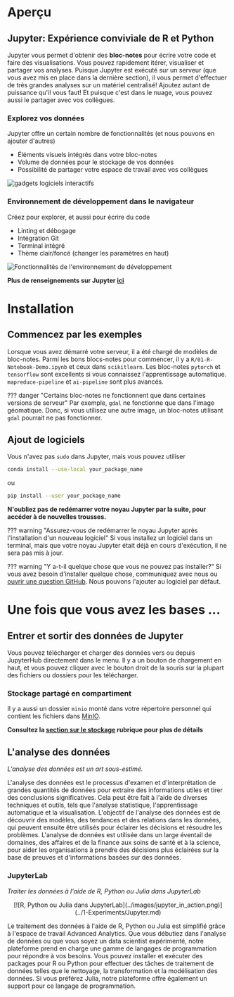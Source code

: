 # Aperçu

## Jupyter: Expérience conviviale de R et Python

Jupyter vous permet d'obtenir des **bloc-notes** pour écrire votre code et faire
des visualisations. Vous pouvez rapidement itérer, visualiser et partager vos
analyses. Puisque Jupyter est exécuté sur un serveur (que vous avez mis en place
dans la dernière section), il vous permet d'effectuer de très grandes analyses
sur un matériel centralisé! Ajoutez autant de puissance qu'il vous faut! Et
puisque c'est dans le nuage, vous pouvez aussi le partager avec vos collègues.

### Explorez vos données

Jupyter offre un certain nombre de fonctionnalités (et nous pouvons en ajouter
d'autres)

- Éléments visuels intégrés dans votre bloc-notes
- Volume de données pour le stockage de vos données
- Possibilité de partager votre espace de travail avec vos collègues

![gadgets logiciels interactifs](../images/jupyter_visual.png)

### Environnement de développement dans le navigateur

Créez pour explorer, et aussi pour écrire du code

- Linting et débogage
- Intégration Git
- Terminal intégré
- Thème clair/foncé (changer les paramètres en haut)

![Fonctionnalités de l'environnement de développement](../images/jupyter_ide.png)

**Plus de renseignements sur Jupyter [ici](https://jupyter.org)**

# Installation

## Commencez par les exemples

Lorsque vous avez démarré votre serveur, il a été chargé de modèles de
bloc-notes. Parmi les bons blocs-notes pour commencer, il y a
`R/01-R-Notebook-Demo.ipynb` et ceux dans `scikitlearn`. Les bloc-notes
`pytorch` et `tensorflow` sont excellents si vous connaissez l'apprentissage
automatique. `mapreduce-pipeline` et `ai-pipeline` sont plus avancés.

<!-- prettier-ignore -->
??? danger "Certains bloc-notes ne fonctionnent que dans certaines versions de serveur"
    Par exemple, `gdal` ne fonctionne que dans l'image géomatique. Donc, si vous
    utilisez une autre image, un bloc-notes utilisant `gdal` pourrait ne pas
    fonctionner.

## Ajout de logiciels

Vous n'avez pas `sudo` dans Jupyter, mais vous pouvez utiliser

```sh
conda install --use-local your_package_name
```

ou

```sh
pip install --user your_package_name
```

**N'oubliez pas de redémarrer votre noyau Jupyter par la suite, pour accéder à
de nouvelles trousses.**

<!-- prettier-ignore -->
??? warning "Assurez-vous de redémarrer le noyau Jupyter après l'installation d'un nouveau logiciel"
    Si vous installez un logiciel dans un terminal, mais que votre noyau Jupyter
    était déjà en cours d'exécution, il ne sera pas mis à jour.

<!-- prettier-ignore -->
??? warning "Y a-t-il quelque chose que vous ne pouvez pas installer?"
    Si vous avez besoin d'installer quelque chose, communiquez avec nous
    ou [ouvrir une question GitHub](https://github.com/StatCan/aaw-kubeflow-containers).
    Nous pouvons l'ajouter au logiciel par défaut.

# Une fois que vous avez les bases ...

## Entrer et sortir des données de Jupyter

Vous pouvez télécharger et charger des données vers ou depuis JupyterHub
directement dans le menu. Il y a un bouton de chargement en haut, et vous pouvez
cliquer avec le bouton droit de la souris sur la plupart des fichiers ou
dossiers pour les télécharger.

### Stockage partagé en compartiment

Il y a aussi un dossier `minio` monté dans votre répertoire personnel qui
contient les fichiers dans [MinIO](../Stockage.md).

**Consultez la [section sur le stockage](../index.md#storage) rubrique pour plus
de détails**

## L'analyse des données

_L'analyse des données est un art sous-estimé._

L'analyse des données est le processus d'examen et d'interprétation de grandes quantités de données pour extraire des informations utiles et tirer des conclusions significatives. Cela peut être fait à l'aide de diverses techniques et outils, tels que l'analyse statistique, l'apprentissage automatique et la visualisation. L'objectif de l'analyse des données est de découvrir des modèles, des tendances et des relations dans les données, qui peuvent ensuite être utilisés pour éclairer les décisions et résoudre les problèmes. L'analyse de données est utilisée dans un large éventail de domaines, des affaires et de la finance aux soins de santé et à la science, pour aider les organisations à prendre des décisions plus éclairées sur la base de preuves et d'informations basées sur des données.

### JupyterLab

_Traiter les données à l'aide de R, Python ou Julia dans JupyterLab_

<center>
[![R, Python ou Julia dans JupyterLab](../images/jupyter_in_action.png)](../1-Experiments/Jupyter.md)
</center>

Le traitement des données à l'aide de R, Python ou Julia est simplifié grâce à l'espace de travail Advanced Analytics. Que vous débutiez dans l'analyse de données ou que vous soyez un data scientist expérimenté, notre plateforme prend en charge une gamme de langages de programmation pour répondre à vos besoins. Vous pouvez installer et exécuter des packages pour R ou Python pour effectuer des tâches de traitement de données telles que le nettoyage, la transformation et la modélisation des données. Si vous préférez Julia, notre plateforme offre également un support pour ce langage de programmation.
